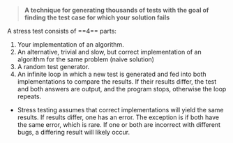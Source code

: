 > **A technique for generating thousands of tests with the goal of finding the test case for which your solution fails**

  

A stress test consists of ==4== parts:

1. Your implementation of an algorithm.
2. An alternative, trivial and slow, but correct implementation of an algorithm for the same problem (naive solution)
3. A random test generator.
4. An infinite loop in which a new test is generated and fed into both implementations to compare the results. If their results differ, the test and both answers are output, and the program stops, otherwise the loop repeats.

  

- Stress testing assumes that correct implementations will yield the same results. If results differ, one has an error. The exception is if both have the same error, which is rare. If one or both are incorrect with different bugs, a differing result will likely occur.